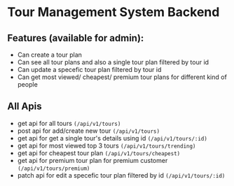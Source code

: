 # Tour Management System Backend

## Features (available for admin):

- Can create a tour plan
- Can see all tour plans and also a single tour plan filtered by tour id
- Can update a specefic tour plan filtered by tour id
- Can get most viewed/ cheapest/ premium tour plans for different kind of people

## All Apis

- get api for all tours `(/api/v1/tours)`
- post api for add/create new tour `(/api/v1/tours)`
- get api for get a single tour's details using id `(/api/v1/tours/:id)`
- get api for most viewed top 3 tours `(/api/v1/tours/trending)`
- get api for cheapest tour plan `(/api/v1/tours/cheapest)`
- get api for premium tour plan for premium customer `(/api/v1/tours/premium)`
- patch api for edit a specefic tour plan filtered by id `(/api/v1/tours/:id)`
